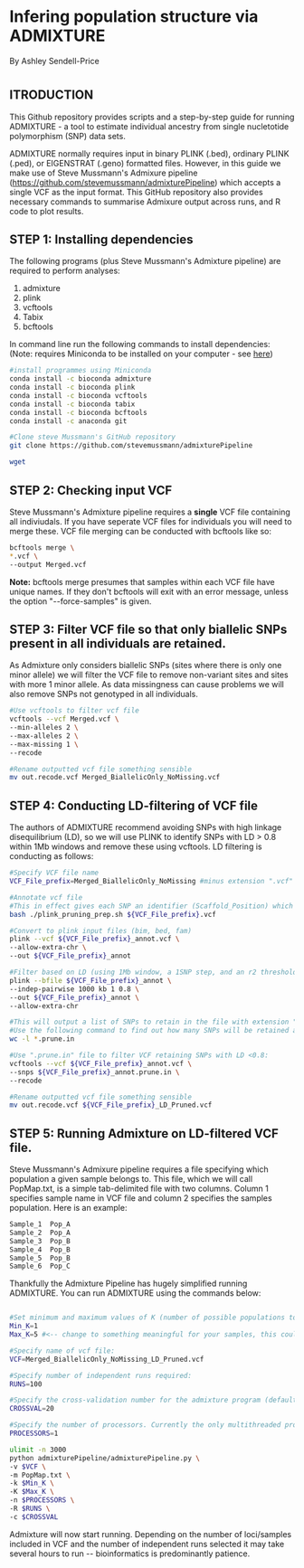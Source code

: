 # Infering population structure via ADMIXTURE

By Ashley Sendell-Price

#

## ITRODUCTION
This Github repository provides scripts and a step-by-step guide for running ADMIXTURE - a tool to estimate individual ancestry from single nucletotide polymorphism (SNP) data sets. 

ADMIXTURE normally requires input in binary PLINK (.bed), ordinary PLINK (.ped), or EIGENSTRAT (.geno) formatted files. However, in this guide we make use of Steve Mussmann's Admixure pipeline (https://github.com/stevemussmann/admixturePipeline) which accepts a single VCF as the input format. This GitHub repository also provides necessary commands to summarise Admixure output across runs, and R code to plot results.

## STEP 1: Installing dependencies
The following programs (plus Steve Mussmann's Admixture pipeline) are required to perform analyses:
1. admixture
2. plink
3. vcftools
4. Tabix
5. bcftools

In command line run the following commands to install dependencies:
(Note: requires Miniconda to be installed on your computer - see [here](https://docs.conda.io/projects/continuumio-conda/en/latest/user-guide/install/macos.html))

```bash
#install programmes using Miniconda
conda install -c bioconda admixture
conda install -c bioconda plink
conda install -c bioconda vcftools
conda install -c bioconda tabix
conda install -c bioconda bcftools
conda install -c anaconda git

#Clone steve Mussmann's GitHub repository
git clone https://github.com/stevemussmann/admixturePipeline

wget 
```


## STEP 2: Checking input VCF
Steve Mussmann's Admixture pipeline requires a **single** VCF file containing all indiviudals. If you have seperate VCF files for individuals you will need to merge these. VCF file merging can be conducted with bcftools like so:

```bash
bcftools merge \
*.vcf \
--output Merged.vcf
```

**Note:** bcftools merge presumes that samples within each VCF file have unique names. If they don't bcftools will exit with an error message, unless the option "--force-samples" is given.


## STEP 3: Filter VCF file so that only biallelic SNPs present in all individuals are retained. 
As Admixture only considers biallelic SNPs (sites where there is only one minor allele) we will filter the VCF file to remove non-variant sites and sites with more 1 minor allele. As data missingness can cause problems we will also remove SNPs not genotyped in all individuals.

```bash
#Use vcftools to filter vcf file
vcftools --vcf Merged.vcf \
--min-alleles 2 \
--max-alleles 2 \
--max-missing 1 \
--recode

#Rename outputted vcf file something sensible
mv out.recode.vcf Merged_BiallelicOnly_NoMissing.vcf
```

## STEP 4: Conducting LD-filtering of VCF file
The authors of ADMIXTURE recommend avoiding SNPs with high linkage disequilibrium (LD), so we will use PLINK to identify SNPs with LD > 0.8 within 1Mb windows and remove these using vcftools. LD filtering is conducting as follows:

```bash
#Specify VCF file name
VCF_File_prefix=Merged_BiallelicOnly_NoMissing #minus extension ".vcf"

#Annotate vcf file
#This in effect gives each SNP an identifier (Scaffold_Position) which can be later used to select loci during filtering step.
bash ./plink_pruning_prep.sh ${VCF_File_prefix}.vcf

#Convert to plink input files (bim, bed, fam)
plink --vcf ${VCF_File_prefix}_annot.vcf \
--allow-extra-chr \
--out ${VCF_File_prefix}_annot

#Filter based on LD (using 1Mb window, a 1SNP step, and an r2 threshold of 0.8 - remove loci with very high linkage)
plink --bfile ${VCF_File_prefix}_annot \
--indep-pairwise 1000 kb 1 0.8 \
--out ${VCF_File_prefix}_annot \
--allow-extra-chr

#This will output a list of SNPs to retain in the file with extension ".prune.in"
#Use the following command to find out how many SNPs will be retained after filtering:
wc -l *.prune.in

#Use ".prune.in" file to filter VCF retaining SNPs with LD <0.8:
vcftools --vcf ${VCF_File_prefix}_annot.vcf \
--snps ${VCF_File_prefix}_annot.prune.in \
--recode

#Rename outputted vcf file something sensible
mv out.recode.vcf ${VCF_File_prefix}_LD_Pruned.vcf
```


## STEP 5: Running Admixture on LD-filtered VCF file.
Steve Mussmann's Admixure pipeline requires a file specifying which population a given sample belongs to. This file, which we will call PopMap.txt, is a simple tab-delimited file with two columns. Column 1 specifies sample name in VCF file and column 2 specifies the samples population. Here is an example:

```bash
Sample_1  Pop_A
Sample_2  Pop_A
Sample_3  Pop_B
Sample_4  Pop_B
Sample_5  Pop_B
Sample_6  Pop_C
```

Thankfully the Admixture Pipeline has hugely simplified running ADMIXTURE. You can run ADMIXTURE using the commands below:

```bash

#Set minimum and maximum values of K (number of possible populations to be tested):
Min_K=1
Max_K=5 #<-- change to something meaningful for your samples, this could be max number of location, presumed populations etc.

#Specify name of vcf file:
VCF=Merged_BiallelicOnly_NoMissing_LD_Pruned.vcf

#Specify number of independent runs required:
RUNS=100

#Specify the cross-validation number for the admixture program (default = 20)
CROSSVAL=20

#Specify the number of processors. Currently the only multithreaded program is Admixture.
PROCESSORS=1

ulimit -n 3000
python admixturePipeline/admixturePipeline.py \
-v $VCF \
-m PopMap.txt \
-k $Min_K \
-K $Max_K \
-n $PROCESSORS \
-R $RUNS \
-c $CROSSVAL
```

Admixture will now start running. Depending on the number of loci/samples included in VCF and the number of independent runs selected it may take several hours to run -- bioinformatics is predominantly patience.



